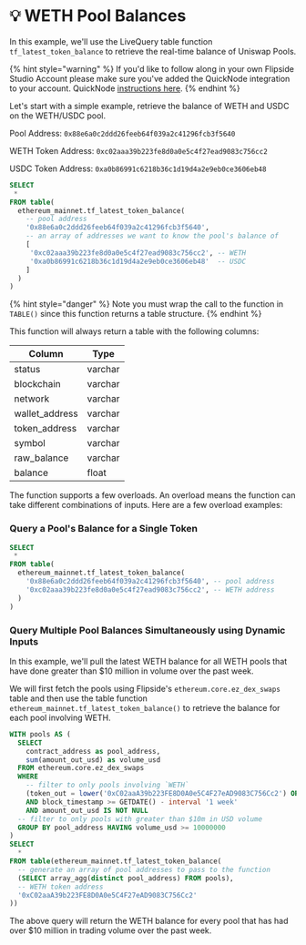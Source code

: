 # 💡 WETH Pool Balances

In this example, we'll use the LiveQuery table function `tf_latest_token_balance` to retrieve the real-time balance of Uniswap Pools.

{% hint style="warning" %}
If you'd like to follow along in your own Flipside Studio Account please make sure you've added the QuickNode integration to your account. QuickNode [instructions here](../../quicknode-setup-guide.md).&#x20;
{% endhint %}

Let's start with a simple example, retrieve the balance of WETH and USDC on the WETH/USDC pool.

Pool Address: `0x88e6a0c2ddd26feeb64f039a2c41296fcb3f5640`

WETH Token Address: `0xc02aaa39b223fe8d0a0e5c4f27ead9083c756cc2`

USDC Token Address: `0xa0b86991c6218b36c1d19d4a2e9eb0ce3606eb48`

```sql
SELECT 
 *
FROM table(
  ethereum_mainnet.tf_latest_token_balance(
    -- pool address
    '0x88e6a0c2ddd26feeb64f039a2c41296fcb3f5640',
    -- an array of addresses we want to know the pool's balance of
    [                                              
     '0xc02aaa39b223fe8d0a0e5c4f27ead9083c756cc2', -- WETH
     '0xa0b86991c6218b36c1d19d4a2e9eb0ce3606eb48'  -- USDC
    ]                                   
  )
)
```

{% hint style="danger" %}
Note you must wrap the call to the function in `TABLE()` since this function returns a table structure.&#x20;
{% endhint %}

This function will always return a table with the following columns:

| Column          | Type    |
| --------------- | ------- |
| status          | varchar |
| blockchain      | varchar |
| network         | varchar |
| wallet\_address | varchar |
| token\_address  | varchar |
| symbol          | varchar |
| raw\_balance    | varchar |
| balance         | float   |

The function supports a few overloads. An overload means the function can take different combinations of inputs.  Here are a few overload examples:

### **Query a Pool's Balance for a Single Token**

```sql
SELECT 
 *
FROM table(
  ethereum_mainnet.tf_latest_token_balance(
    '0x88e6a0c2ddd26feeb64f039a2c41296fcb3f5640', -- pool address
    '0xc02aaa39b223fe8d0a0e5c4f27ead9083c756cc2', -- WETH address
  )
)
```

### **Query Multiple Pool Balances Simultaneously using Dynamic Inputs**

In this example, we'll pull the latest WETH balance for all WETH pools that have done greater than $10 million in volume over the past week.&#x20;

We will first fetch the pools using Flipside's `ethereum.core.ez_dex_swaps` table and then use the table function `ethereum_mainnet.tf_latest_token_balance()` to retrieve the balance for each pool involving WETH.

```sql
WITH pools AS (
  SELECT 
    contract_address as pool_address, 
    sum(amount_out_usd) as volume_usd 
  FROM ethereum.core.ez_dex_swaps
  WHERE 
    -- filter to only pools involving `WETH`
    (token_out = lower('0xC02aaA39b223FE8D0A0e5C4F27eAD9083C756Cc2') OR token_in = lower('0xC02aaA39b223FE8D0A0e5C4F27eAD9083C756Cc2'))
    AND block_timestamp >= GETDATE() - interval '1 week' 
    AND amount_out_usd IS NOT NULL
  -- filter to only pools with greater than $10m in USD volume
  GROUP BY pool_address HAVING volume_usd >= 10000000
)
SELECT
  *
FROM table(ethereum_mainnet.tf_latest_token_balance(
  -- generate an array of pool addresses to pass to the function
  (SELECT array_agg(distinct pool_address) FROM pools),
  -- WETH token address
  '0xC02aaA39b223FE8D0A0e5C4F27eAD9083C756Cc2'
))
```

The above query will return the WETH balance for every pool that has had over $10 million in trading volume over the past week.
